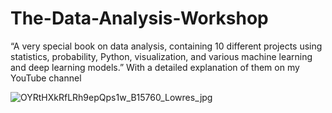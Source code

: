 # The-Data-Analysis-Workshop
“A very special book on data analysis, containing 10 different projects using statistics, probability, Python, visualization, and various machine learning and deep learning models.” With a detailed explanation of them on my YouTube channel

![OYRtHXkRfLRh9epQps1w_B15760_Lowres_jpg](https://github.com/Galal-pic/The-Data-Analysis-Workshop/assets/70837846/b8511ae9-1e8b-4bf4-a8cc-de35f160a589)
